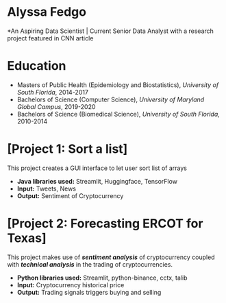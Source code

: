 # Alyssa Fedgo
*An Aspiring Data Scientist | Current Senior Data Analyst with a research project featured in CNN article

# Education
* Masters of Public Health (Epidemiology and Biostatistics), *University of South Florida*, 2014-2017
* Bachelors of Science (Computer Science), *University of Maryland Global Campus*, 2019-2020
* Bachelors of Science (Biomedical Science), *University of South Florida*, 2010-2014

# [Project 1: Sort a list]

This project creates a GUI interface to let user sort list of arrays
* **Java libraries used:** Streamlit, Huggingface, TensorFlow
* **Input:** Tweets, News
* **Output:** Sentiment of Cryptocurrency

# [Project 2: Forecasting ERCOT for Texas]

This project makes use of ***sentiment analysis*** of cryptocurrency coupled with ***technical analysis*** in the trading of cryptocurrencies.
* **Python libraries used:** Streamlit, python-binance, cctx, talib
* **Input:** Cryptocurrency historical price
* **Output:** Trading signals triggers buying and selling
